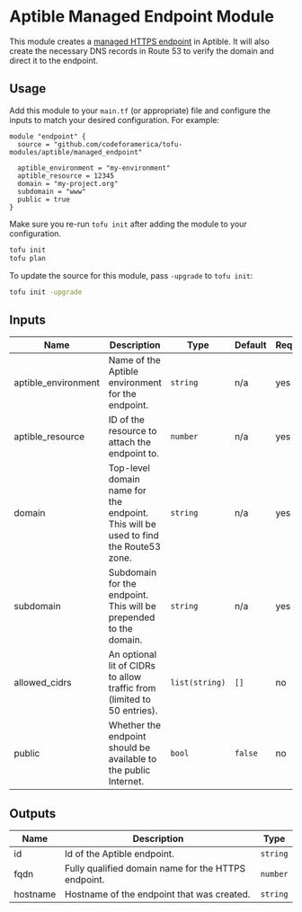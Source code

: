 # Aptible Managed Endpoint Module

This module creates a [managed HTTPS endpoint][endpoint] in Aptible. It will
also create the necessary DNS records in Route 53 to verify the domain and
direct it to the endpoint.

## Usage

Add this module to your `main.tf` (or appropriate) file and configure the inputs
to match your desired configuration. For example:

```hcl
module "endpoint" {
  source = "github.com/codeforamerica/tofu-modules/aptible/managed_endpoint"

  aptible_environment = "my-environment"
  aptible_resource = 12345
  domain = "my-project.org"
  subdomain = "www"
  public = true
}
```

Make sure you re-run `tofu init` after adding the module to your configuration.

```bash
tofu init
tofu plan
```

To update the source for this module, pass `-upgrade` to `tofu init`:

```bash
tofu init -upgrade
```

## Inputs

| Name                | Description                                                                         | Type           | Default | Required |
|---------------------|-------------------------------------------------------------------------------------|----------------|---------|----------|
| aptible_environment | Name of the Aptible environment for the endpoint.                                   | `string`       | n/a     | yes      |
| aptible_resource    | ID of the resource to attach the endpoint to.                                       | `number`       | n/a     | yes      |
| domain              | Top-level domain name for the endpoint. This will be used to find the Route53 zone. | `string`       | n/a     | yes      |
| subdomain           | Subdomain for the endpoint. This will be prepended to the domain.                   | `string`       | n/a     | yes      |
| allowed_cidrs       | An optional lit of CIDRs to allow traffic from (limited to 50 entries).             | `list(string)` | `[]`    | no       |
| public              | Whether the endpoint should be available to the public Internet.                    | `bool`         | `false` | no       |

## Outputs

| Name     | Description                                         | Type     |
|----------|-----------------------------------------------------|----------|
| id       | Id of the Aptible endpoint.                         | `string` |
| fqdn     | Fully qualified domain name for the HTTPS endpoint. | `number` |
| hostname | Hostname of the endpoint that was created.          | `string` |

[endpoint]: https://www.aptible.com/docs/core-concepts/apps/connecting-to-apps/app-endpoints/https-endpoints/overview
